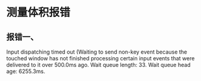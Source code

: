 # 测量体积报错

## 报错一、

Input dispatching timed out (Waiting to send non-key event because the touched window has not finished processing certain input events that were delivered to it over 500.0ms ago.  Wait queue length: 33.  Wait queue head age: 6255.3ms.